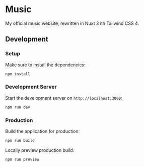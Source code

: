 # Music

My official music website, rewritten in Nuxt 3 ith Tailwind CSS 4.

## Development

### Setup

Make sure to install the dependencies:

```bash
npm install
```

### Development Server

Start the development server on `http://localhost:3000`:

```bash
npm run dev
```

### Production

Build the application for production:

```bash
npm run build
```

Locally preview production build:

```bash
npm run preview
```
